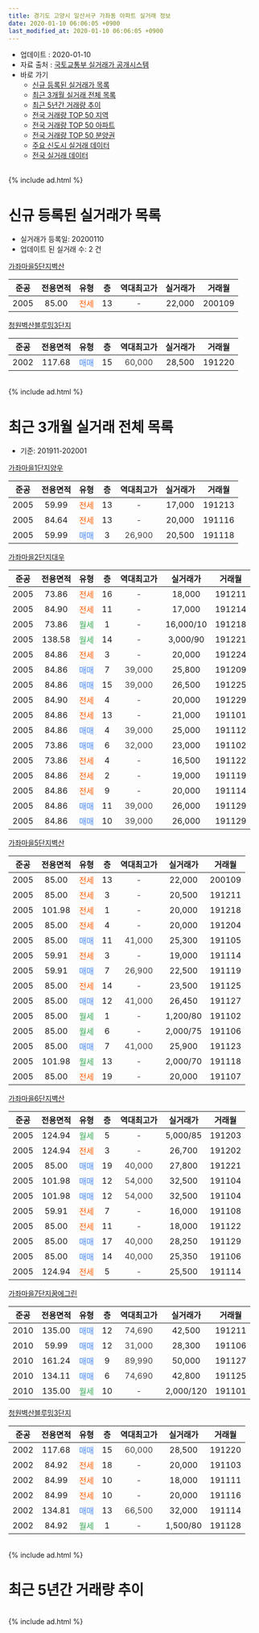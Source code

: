 ```yaml
---
title: 경기도 고양시 일산서구 가좌동 아파트 실거래 정보
date: 2020-01-10 06:06:05 +0900
last_modified_at: 2020-01-10 06:06:05 +0900
---
```


* 업데이트 : 2020-01-10
* 자료 출처 : [국토교통부 실거래가 공개시스템](http://rt.molit.go.kr)
* 바로 가기
    * [신규 등록된 실거래가 목록](#신규-등록된-실거래가-목록)
    * [최근 3개월 실거래 전체 목록](#최근-3개월-실거래-전체-목록)
    * [최근 5년간 거래량 추이](#최근-5년간-거래량-추이)
    * [전국 거래량 TOP 50 지역](https://inasie.github.io/apt-trade-info/최근-3개월-전국에서-가장-거래가-많이-발생한-지역)
    * [전국 거래량 TOP 50 아파트](https://inasie.github.io/apt-trade-info/최근-3개월-전국에서-가장-거래가-많이-발생한-아파트)
    * [전국 거래량 TOP 50 분양권](https://inasie.github.io/apt-trade-info/최근-3개월-전국에서-가장-거래가-많이-발생한-분양권)
    * [주요 신도시 실거래 데이터](https://inasie.github.io/apt-trade-info/주요-신도시)
    * [전국 실거래 데이터](https://inasie.github.io/apt-trade-info/전국)
<br>
{% include ad.html %}
<br>

# 신규 등록된 실거래가 목록
* 실거래가 등록일: 20200110
* 업데이트 된 실거래 수: 2 건


[가좌마을5단지벽산](https://search.naver.com/search.naver?query=%EA%B2%BD%EA%B8%B0%EB%8F%84+%EA%B3%A0%EC%96%91%EC%8B%9C+%EC%9D%BC%EC%82%B0%EC%84%9C%EA%B5%AC+%EA%B0%80%EC%A2%8C%EB%8F%99+%EA%B0%80%EC%A2%8C%EB%A7%88%EC%9D%845%EB%8B%A8%EC%A7%80%EB%B2%BD%EC%82%B0)

|준공|전용면적|유형|층|역대최고가|실거래가|거래월|
|:---:|:---:|:---:|:---:|:---:|:---:|:---:|
|2005|85.00|<span style="color:#ff5a00">전세</span>|13|<span style="color:#444444">-</span>|22,000|200109|

[청원벽산블루밍3단지](https://search.naver.com/search.naver?query=%EA%B2%BD%EA%B8%B0%EB%8F%84+%EA%B3%A0%EC%96%91%EC%8B%9C+%EC%9D%BC%EC%82%B0%EC%84%9C%EA%B5%AC+%EA%B0%80%EC%A2%8C%EB%8F%99+%EC%B2%AD%EC%9B%90%EB%B2%BD%EC%82%B0%EB%B8%94%EB%A3%A8%EB%B0%8D3%EB%8B%A8%EC%A7%80)

|준공|전용면적|유형|층|역대최고가|실거래가|거래월|
|:---:|:---:|:---:|:---:|:---:|:---:|:---:|
|2002|117.68|<span style="color:#4285f3">매매</span>|15|<span style="color:#444444">60,000</span>|28,500|191220|


<br>
{% include ad.html %}
<br>

# 최근 3개월 실거래 전체 목록
* 기준: 201911-202001


[가좌마을1단지양우](https://search.naver.com/search.naver?query=%EA%B2%BD%EA%B8%B0%EB%8F%84+%EA%B3%A0%EC%96%91%EC%8B%9C+%EC%9D%BC%EC%82%B0%EC%84%9C%EA%B5%AC+%EA%B0%80%EC%A2%8C%EB%8F%99+%EA%B0%80%EC%A2%8C%EB%A7%88%EC%9D%841%EB%8B%A8%EC%A7%80%EC%96%91%EC%9A%B0)

|준공|전용면적|유형|층|역대최고가|실거래가|거래월|
|:---:|:---:|:---:|:---:|:---:|:---:|:---:|
|2005|59.99|<span style="color:#ff5a00">전세</span>|13|<span style="color:#444444">-</span>|17,000|191213|
|2005|84.64|<span style="color:#ff5a00">전세</span>|13|<span style="color:#444444">-</span>|20,000|191116|
|2005|59.99|<span style="color:#4285f3">매매</span>|3|<span style="color:#444444">26,900</span>|20,500|191118|

[가좌마을2단지대우](https://search.naver.com/search.naver?query=%EA%B2%BD%EA%B8%B0%EB%8F%84+%EA%B3%A0%EC%96%91%EC%8B%9C+%EC%9D%BC%EC%82%B0%EC%84%9C%EA%B5%AC+%EA%B0%80%EC%A2%8C%EB%8F%99+%EA%B0%80%EC%A2%8C%EB%A7%88%EC%9D%842%EB%8B%A8%EC%A7%80%EB%8C%80%EC%9A%B0)

|준공|전용면적|유형|층|역대최고가|실거래가|거래월|
|:---:|:---:|:---:|:---:|:---:|:---:|:---:|
|2005|73.86|<span style="color:#ff5a00">전세</span>|16|<span style="color:#444444">-</span>|18,000|191211|
|2005|84.90|<span style="color:#ff5a00">전세</span>|11|<span style="color:#444444">-</span>|17,000|191214|
|2005|73.86|<span style="color:#34a853">월세</span>|1|<span style="color:#444444">-</span>|16,000/10|191218|
|2005|138.58|<span style="color:#34a853">월세</span>|14|<span style="color:#444444">-</span>|3,000/90|191221|
|2005|84.86|<span style="color:#ff5a00">전세</span>|3|<span style="color:#444444">-</span>|20,000|191224|
|2005|84.86|<span style="color:#4285f3">매매</span>|7|<span style="color:#444444">39,000</span>|25,800|191209|
|2005|84.86|<span style="color:#4285f3">매매</span>|15|<span style="color:#444444">39,000</span>|26,500|191225|
|2005|84.90|<span style="color:#ff5a00">전세</span>|4|<span style="color:#444444">-</span>|20,000|191229|
|2005|84.86|<span style="color:#ff5a00">전세</span>|13|<span style="color:#444444">-</span>|21,000|191101|
|2005|84.86|<span style="color:#4285f3">매매</span>|4|<span style="color:#444444">39,000</span>|25,000|191112|
|2005|73.86|<span style="color:#4285f3">매매</span>|6|<span style="color:#444444">32,000</span>|23,000|191102|
|2005|73.86|<span style="color:#ff5a00">전세</span>|4|<span style="color:#444444">-</span>|16,500|191122|
|2005|84.86|<span style="color:#ff5a00">전세</span>|2|<span style="color:#444444">-</span>|19,000|191119|
|2005|84.86|<span style="color:#ff5a00">전세</span>|9|<span style="color:#444444">-</span>|20,000|191114|
|2005|84.86|<span style="color:#4285f3">매매</span>|11|<span style="color:#444444">39,000</span>|26,000|191129|
|2005|84.86|<span style="color:#4285f3">매매</span>|10|<span style="color:#444444">39,000</span>|26,000|191129|

[가좌마을5단지벽산](https://search.naver.com/search.naver?query=%EA%B2%BD%EA%B8%B0%EB%8F%84+%EA%B3%A0%EC%96%91%EC%8B%9C+%EC%9D%BC%EC%82%B0%EC%84%9C%EA%B5%AC+%EA%B0%80%EC%A2%8C%EB%8F%99+%EA%B0%80%EC%A2%8C%EB%A7%88%EC%9D%845%EB%8B%A8%EC%A7%80%EB%B2%BD%EC%82%B0)

|준공|전용면적|유형|층|역대최고가|실거래가|거래월|
|:---:|:---:|:---:|:---:|:---:|:---:|:---:|
|2005|85.00|<span style="color:#ff5a00">전세</span>|13|<span style="color:#444444">-</span>|22,000|200109|
|2005|85.00|<span style="color:#ff5a00">전세</span>|3|<span style="color:#444444">-</span>|20,500|191211|
|2005|101.98|<span style="color:#ff5a00">전세</span>|1|<span style="color:#444444">-</span>|20,000|191218|
|2005|85.00|<span style="color:#ff5a00">전세</span>|4|<span style="color:#444444">-</span>|20,000|191204|
|2005|85.00|<span style="color:#4285f3">매매</span>|11|<span style="color:#444444">41,000</span>|25,300|191105|
|2005|59.91|<span style="color:#ff5a00">전세</span>|3|<span style="color:#444444">-</span>|19,000|191114|
|2005|59.91|<span style="color:#4285f3">매매</span>|7|<span style="color:#444444">26,900</span>|22,500|191119|
|2005|85.00|<span style="color:#ff5a00">전세</span>|14|<span style="color:#444444">-</span>|23,500|191125|
|2005|85.00|<span style="color:#4285f3">매매</span>|12|<span style="color:#444444">41,000</span>|26,450|191127|
|2005|85.00|<span style="color:#34a853">월세</span>|1|<span style="color:#444444">-</span>|1,200/80|191102|
|2005|85.00|<span style="color:#34a853">월세</span>|6|<span style="color:#444444">-</span>|2,000/75|191106|
|2005|85.00|<span style="color:#4285f3">매매</span>|7|<span style="color:#444444">41,000</span>|25,900|191123|
|2005|101.98|<span style="color:#34a853">월세</span>|13|<span style="color:#444444">-</span>|2,000/70|191118|
|2005|85.00|<span style="color:#ff5a00">전세</span>|19|<span style="color:#444444">-</span>|20,000|191107|

[가좌마을6단지벽산](https://search.naver.com/search.naver?query=%EA%B2%BD%EA%B8%B0%EB%8F%84+%EA%B3%A0%EC%96%91%EC%8B%9C+%EC%9D%BC%EC%82%B0%EC%84%9C%EA%B5%AC+%EA%B0%80%EC%A2%8C%EB%8F%99+%EA%B0%80%EC%A2%8C%EB%A7%88%EC%9D%846%EB%8B%A8%EC%A7%80%EB%B2%BD%EC%82%B0)

|준공|전용면적|유형|층|역대최고가|실거래가|거래월|
|:---:|:---:|:---:|:---:|:---:|:---:|:---:|
|2005|124.94|<span style="color:#34a853">월세</span>|5|<span style="color:#444444">-</span>|5,000/85|191203|
|2005|124.94|<span style="color:#ff5a00">전세</span>|3|<span style="color:#444444">-</span>|26,700|191202|
|2005|85.00|<span style="color:#4285f3">매매</span>|19|<span style="color:#444444">40,000</span>|27,800|191221|
|2005|101.98|<span style="color:#4285f3">매매</span>|12|<span style="color:#444444">54,000</span>|32,500|191104|
|2005|101.98|<span style="color:#4285f3">매매</span>|12|<span style="color:#444444">54,000</span>|32,500|191104|
|2005|59.91|<span style="color:#ff5a00">전세</span>|7|<span style="color:#444444">-</span>|16,000|191108|
|2005|85.00|<span style="color:#ff5a00">전세</span>|11|<span style="color:#444444">-</span>|18,000|191122|
|2005|85.00|<span style="color:#4285f3">매매</span>|17|<span style="color:#444444">40,000</span>|28,250|191129|
|2005|85.00|<span style="color:#4285f3">매매</span>|14|<span style="color:#444444">40,000</span>|25,350|191106|
|2005|124.94|<span style="color:#ff5a00">전세</span>|5|<span style="color:#444444">-</span>|25,500|191114|


<script async src="//pagead2.googlesyndication.com/pagead/js/adsbygoogle.js"></script>
<!-- 기본 -->
<ins class="adsbygoogle"
     style="display:block"
     data-ad-client="ca-pub-2446590836940007"
     data-ad-slot="1659523306"
     data-ad-format="auto"
     data-full-width-responsive="true"></ins>
<script>
(adsbygoogle = window.adsbygoogle || []).push({});
</script>


[가좌마을7단지꿈에그린](https://search.naver.com/search.naver?query=%EA%B2%BD%EA%B8%B0%EB%8F%84+%EA%B3%A0%EC%96%91%EC%8B%9C+%EC%9D%BC%EC%82%B0%EC%84%9C%EA%B5%AC+%EA%B0%80%EC%A2%8C%EB%8F%99+%EA%B0%80%EC%A2%8C%EB%A7%88%EC%9D%847%EB%8B%A8%EC%A7%80%EA%BF%88%EC%97%90%EA%B7%B8%EB%A6%B0)

|준공|전용면적|유형|층|역대최고가|실거래가|거래월|
|:---:|:---:|:---:|:---:|:---:|:---:|:---:|
|2010|135.00|<span style="color:#4285f3">매매</span>|12|<span style="color:#444444">74,690</span>|42,500|191211|
|2010|59.99|<span style="color:#4285f3">매매</span>|12|<span style="color:#444444">31,000</span>|28,300|191106|
|2010|161.24|<span style="color:#4285f3">매매</span>|9|<span style="color:#444444">89,990</span>|50,000|191127|
|2010|134.11|<span style="color:#4285f3">매매</span>|6|<span style="color:#444444">74,690</span>|42,800|191125|
|2010|135.00|<span style="color:#34a853">월세</span>|10|<span style="color:#444444">-</span>|2,000/120|191101|

[청원벽산블루밍3단지](https://search.naver.com/search.naver?query=%EA%B2%BD%EA%B8%B0%EB%8F%84+%EA%B3%A0%EC%96%91%EC%8B%9C+%EC%9D%BC%EC%82%B0%EC%84%9C%EA%B5%AC+%EA%B0%80%EC%A2%8C%EB%8F%99+%EC%B2%AD%EC%9B%90%EB%B2%BD%EC%82%B0%EB%B8%94%EB%A3%A8%EB%B0%8D3%EB%8B%A8%EC%A7%80)

|준공|전용면적|유형|층|역대최고가|실거래가|거래월|
|:---:|:---:|:---:|:---:|:---:|:---:|:---:|
|2002|117.68|<span style="color:#4285f3">매매</span>|15|<span style="color:#444444">60,000</span>|28,500|191220|
|2002|84.92|<span style="color:#ff5a00">전세</span>|18|<span style="color:#444444">-</span>|20,000|191103|
|2002|84.99|<span style="color:#ff5a00">전세</span>|10|<span style="color:#444444">-</span>|18,000|191111|
|2002|84.99|<span style="color:#ff5a00">전세</span>|10|<span style="color:#444444">-</span>|20,000|191116|
|2002|134.81|<span style="color:#4285f3">매매</span>|13|<span style="color:#444444">66,500</span>|32,000|191114|
|2002|84.92|<span style="color:#34a853">월세</span>|1|<span style="color:#444444">-</span>|1,500/80|191128|


<br>
{% include ad.html %}
<br>

# 최근 5년간 거래량 추이


<div style="width:100%;">
    <canvas id="deal_progress" height="200"></canvas>
</div>

<script>
new Chart(document.getElementById("deal_progress"), {
    type: 'line',
    data: {
        labels: ['201501','201502','201503','201504','201505','201506','201507','201508','201509','201510','201511','201512','201601','201602','201603','201604','201605','201606','201607','201608','201609','201610','201611','201612','201701','201702','201703','201704','201705','201706','201707','201708','201709','201710','201711','201712','201801','201802','201803','201804','201805','201806','201807','201808','201809','201810','201811','201812','201901','201902','201903','201904','201905','201906','201907','201908','201909','201910','201911','201912','202001'],
        datasets: [{
            label: '매매',
            pointRadius: 1,
            data: [21, 30, 49, 47, 38, 53, 64, 41, 43, 31, 24, 8, 15, 8, 27, 36, 15, 45, 84, 48, 25, 43, 21, 14, 17, 16, 24, 18, 31, 47, 33, 21, 23, 16, 27, 16, 23, 17, 19, 18, 15, 14, 10, 14, 11, 14, 11, 6, 9, 12, 12, 17, 13, 20, 9, 17, 20, 15, 17, 5, 0],
            borderColor: "rgba(255, 201, 14, 1)",
            backgroundColor: "rgba(255, 201, 14, 0.5)",
            fill: false,
            lineTension: 0
        },{
            label: '전월세',
            pointRadius: 1,
            data: [42, 40, 61, 42, 27, 32, 27, 31, 21, 31, 22, 32, 26, 32, 36, 32, 25, 33, 33, 27, 38, 37, 34, 38, 28, 35, 37, 42, 32, 43, 27, 24, 23, 23, 14, 20, 15, 20, 33, 15, 21, 16, 20, 13, 17, 27, 25, 15, 23, 22, 32, 20, 20, 33, 31, 35, 28, 39, 19, 12, 1],
            borderColor: "rgba(0, 141, 185, 1)",
            backgroundColor: "rgba(0, 141, 185, 0.5)",
            fill: false,
            lineTension: 0
        }
        ]
    },
    options: {
        responsive: true,
        title: {
            display: false
        },
        tooltips: {
            mode: 'index',
            intersect: false
        },
        hover: {
            mode: 'nearest',
            intersect: true
        },
        scales: {
            xAxes: [{
                display: true,
                scaleLabel: {
                    display: true,
                    labelString: '년/월'
                }
            }],
            yAxes: [{
                display: true,
                ticks: {
                    suggestedMin: 0,
                },
                scaleLabel: {
                    display: true,
                    labelString: '실거래 수'
                }
            }]
        }
    }
});

</script>


<br>
{% include ad.html %}
<br>


